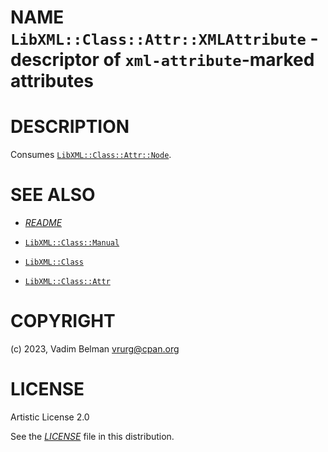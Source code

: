 NAME `LibXML::Class::Attr::XMLAttribute` - descriptor of `xml-attribute`-marked attributes
==========================================================================================

DESCRIPTION
===========

Consumes [`LibXML::Class::Attr::Node`](Node.md).

SEE ALSO
========

  * [*README*](../../../../README)

  * [`LibXML::Class::Manual`](Class/Manual.md)

  * [`LibXML::Class`](../Class.md)

  * [`LibXML::Class::Attr`](../Attr.md)

COPYRIGHT
=========

(c) 2023, Vadim Belman <vrurg@cpan.org>

LICENSE
=======

Artistic License 2.0

See the [*LICENSE*](../../../../LICENSE) file in this distribution.

